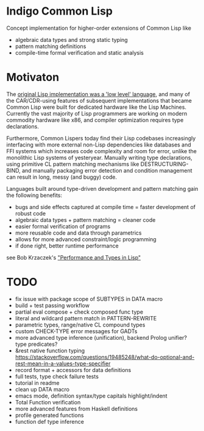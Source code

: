 # Indigo Common Lisp

Concept implementation for higher-order extensions of Common Lisp like
* algebraic data types and strong static typing
* pattern matching definitions
* compile-time formal verification and static analysis

# Motivaton

The [original Lisp implementation was a 'low level' language](https://en.wikipedia.org/wiki/CAR_and_CDR#Etymology), and many of the CAR/CDR-using features of subsequent implementations that became Common Lisp were built for dedicated hardware like the Lisp Machines. Currently the vast majority of Lisp programmers are working on modern commodity hardware like x86, and compiler optimization requires type declarations.

Furthermore, Common Lispers today find their Lisp codebases increasingly interfacing with more external non-Lisp dependencies like databases and FFI systems which increases code complexity and room for error, unlike the monolithic Lisp systems of yesteryear. Manually writing type declarations, using primitive CL pattern matching mechanisms like DESTRUCTURING-BIND, and manually packaging error detection and condition management can result in long, messy (and buggy) code.

Languages built around type-driven development and pattern matching gain the following benefits:

* bugs and side effects captured at compile time = faster development of robust code
* algebraic data types + pattern matching = cleaner code
* easier formal verification of programs
* more reusable code and data through parametrics
* allows for more advanced constraint/logic programming
* if done right, better runtime performance

see Bob Krzaczek's ["Performance and Types in Lisp"](https://blog.30dor.com/2014/03/21/performance-and-types-in-lisp/)

# TODO
* fix issue with package scope of SUBTYPES in DATA macro
* build + test passing workflow
* partial eval compose + check composed func type
* literal and wildcard pattern match in PATTERN-REWRITE
* parametric types, range/native CL compound types
* custom CHECK-TYPE error messages for GADTs
* more advanced type inference (unification), backend Prolog unifier? type predicates?
* &rest native function typing https://stackoverflow.com/questions/19485248/what-do-optional-and-rest-mean-in-a-values-type-specifier
* record format + accessors for data definitions
* full tests, type check failure tests
* tutorial in readme
* clean up DATA macro
* emacs mode, definition syntax/type capitals highlight/indent
* Total Function verification
* more advanced features from Haskell definitions
* profile generated functions
* function def type inference